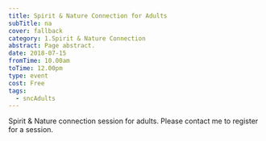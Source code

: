 ```yaml
---
title: Spirit & Nature Connection for Adults
subTitle: na
cover: fallback
category: 1.Spirit & Nature Connection
abstract: Page abstract.
date: 2018-07-15
fromTime: 10.00am
toTime: 12.00pm
type: event
cost: Free
tags:
  - sncAdults
---
```


Spirit & Nature connection session for adults. Please contact me to register for a session.

